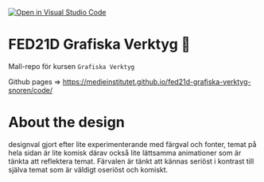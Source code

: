 [![Open in Visual Studio Code](https://classroom.github.com/assets/open-in-vscode-c66648af7eb3fe8bc4f294546bfd86ef473780cde1dea487d3c4ff354943c9ae.svg)](https://classroom.github.com/online_ide?assignment_repo_id=8449349&assignment_repo_type=AssignmentRepo)
# FED21D Grafiska Verktyg 🎨
Mall-repo för kursen `Grafiska Verktyg`

Github pages => https://medieinstitutet.github.io/fed21d-grafiska-verktyg-snoren/code/

# About the design
designval gjort efter lite experimenterande med färgval och fonter, temat på hela sidan är lite komisk därav också lite lättsamma animationer som är tänkta att reflektera temat. Färvalen är tänkt att kännas seriöst i kontrast till själva temat som är väldigt oseriöst och komiskt.
